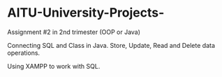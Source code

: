 # AITU-University-Projects-

Assignment #2 in 2nd trimester (OOP or Java)

Connecting SQL and Class in Java. Store, Update, Read and Delete data operations.

Using XAMPP to work with SQL.
